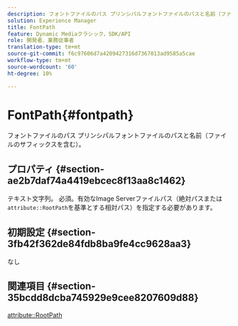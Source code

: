```yaml
---
description: フォントファイルのパス プリンシパルフォントファイルのパスと名前（ファイルのサフィックスを含む）。
solution: Experience Manager
title: FontPath
feature: Dynamic Mediaクラシック，SDK/API
role: 開発者、業務従事者
translation-type: tm+mt
source-git-commit: f6c97606d7a4209427316d7367013ad9585a5cae
workflow-type: tm+mt
source-wordcount: '60'
ht-degree: 10%

---
```



# FontPath{#fontpath}

フォントファイルのパス プリンシパルフォントファイルのパスと名前（ファイルのサフィックスを含む）。

## プロパティ {#section-ae2b7daf74a4419ebcec8f13aa8c1462}

テキスト文字列。 必須。有効なImage Serverファイルパス（絶対パスまたは`attribute::RootPath`を基準とする相対パス）を指定する必要があります。

## 初期設定 {#section-3fb42f362de84fdb8ba9fe4cc9628aa3}

なし

## 関連項目 {#section-35bcdd8dcba745929e9cee8207609d88}

[attribute::RootPath](/help/aem-is-ir-api/is-api/image-catalog/image-serving-api-ref/c-image-catalog-reference/c-attributes-reference/r-rootpath.md)
